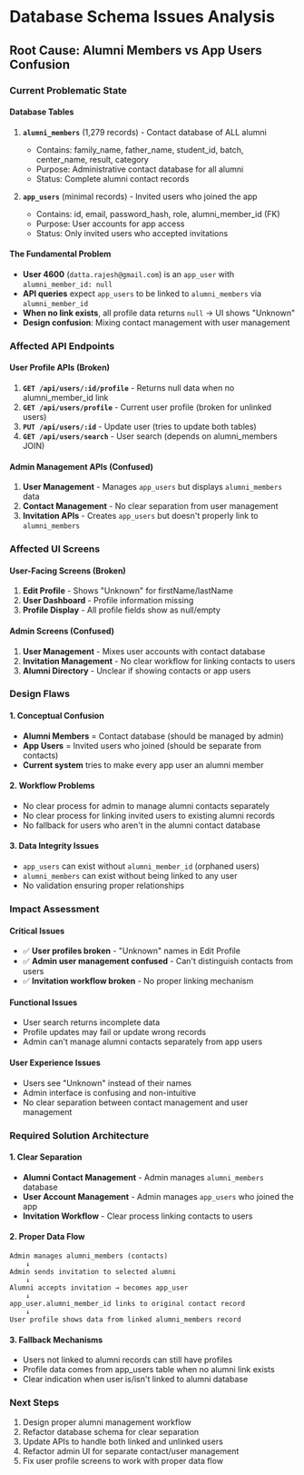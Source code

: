 # Database Schema Issues Analysis

## **Root Cause: Alumni Members vs App Users Confusion**

### **Current Problematic State**

#### **Database Tables**
1. **`alumni_members`** (1,279 records) - Contact database of ALL alumni
   - Contains: family_name, father_name, student_id, batch, center_name, result, category
   - Purpose: Administrative contact database for all alumni
   - Status: Complete alumni contact records

2. **`app_users`** (minimal records) - Invited users who joined the app
   - Contains: id, email, password_hash, role, alumni_member_id (FK)
   - Purpose: User accounts for app access
   - Status: Only invited users who accepted invitations

#### **The Fundamental Problem**
- **User 4600** (`datta.rajesh@gmail.com`) is an `app_user` with `alumni_member_id: null`
- **API queries** expect `app_users` to be linked to `alumni_members` via `alumni_member_id`
- **When no link exists**, all profile data returns `null` → UI shows "Unknown"
- **Design confusion**: Mixing contact management with user management

### **Affected API Endpoints**

#### **User Profile APIs (Broken)**
1. **`GET /api/users/:id/profile`** - Returns null data when no alumni_member_id link
2. **`GET /api/users/profile`** - Current user profile (broken for unlinked users)
3. **`PUT /api/users/:id`** - Update user (tries to update both tables)
4. **`GET /api/users/search`** - User search (depends on alumni_members JOIN)

#### **Admin Management APIs (Confused)**
1. **User Management** - Manages `app_users` but displays `alumni_members` data
2. **Contact Management** - No clear separation from user management
3. **Invitation APIs** - Creates `app_users` but doesn't properly link to `alumni_members`

### **Affected UI Screens**

#### **User-Facing Screens (Broken)**
1. **Edit Profile** - Shows "Unknown" for firstName/lastName
2. **User Dashboard** - Profile information missing
3. **Profile Display** - All profile fields show as null/empty

#### **Admin Screens (Confused)**
1. **User Management** - Mixes user accounts with contact database
2. **Invitation Management** - No clear workflow for linking contacts to users
3. **Alumni Directory** - Unclear if showing contacts or app users

### **Design Flaws**

#### **1. Conceptual Confusion**
- **Alumni Members** = Contact database (should be managed by admin)
- **App Users** = Invited users who joined (should be separate from contacts)
- **Current system** tries to make every app user an alumni member

#### **2. Workflow Problems**
- No clear process for admin to manage alumni contacts separately
- No clear process for linking invited users to existing alumni records
- No fallback for users who aren't in the alumni contact database

#### **3. Data Integrity Issues**
- `app_users` can exist without `alumni_member_id` (orphaned users)
- `alumni_members` can exist without being linked to any user
- No validation ensuring proper relationships

### **Impact Assessment**

#### **Critical Issues**
- ✅ **User profiles broken** - "Unknown" names in Edit Profile
- ✅ **Admin user management confused** - Can't distinguish contacts from users
- ✅ **Invitation workflow broken** - No proper linking mechanism

#### **Functional Issues**
- User search returns incomplete data
- Profile updates may fail or update wrong records
- Admin can't manage alumni contacts separately from app users

#### **User Experience Issues**
- Users see "Unknown" instead of their names
- Admin interface is confusing and non-intuitive
- No clear separation between contact management and user management

### **Required Solution Architecture**

#### **1. Clear Separation**
- **Alumni Contact Management** - Admin manages `alumni_members` database
- **User Account Management** - Admin manages `app_users` who joined the app
- **Invitation Workflow** - Clear process linking contacts to users

#### **2. Proper Data Flow**
```
Admin manages alumni_members (contacts)
    ↓
Admin sends invitation to selected alumni
    ↓
Alumni accepts invitation → becomes app_user
    ↓
app_user.alumni_member_id links to original contact record
    ↓
User profile shows data from linked alumni_members record
```

#### **3. Fallback Mechanisms**
- Users not linked to alumni records can still have profiles
- Profile data comes from app_users table when no alumni link exists
- Clear indication when user is/isn't linked to alumni database

### **Next Steps**
1. Design proper alumni management workflow
2. Refactor database schema for clear separation
3. Update APIs to handle both linked and unlinked users
4. Refactor admin UI for separate contact/user management
5. Fix user profile screens to work with proper data flow
